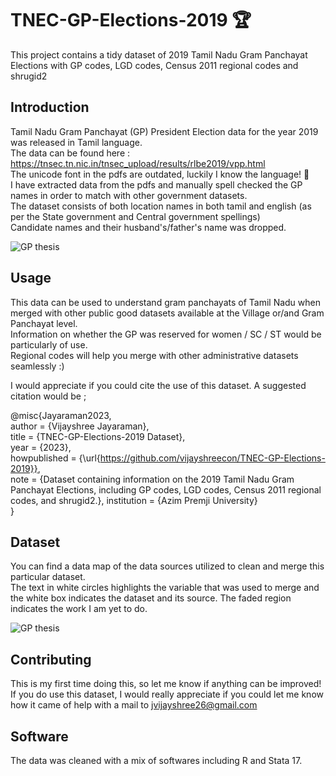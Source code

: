 # TNEC-GP-Elections-2019 🏆

This project contains a tidy dataset of 2019 Tamil Nadu Gram Panchayat Elections with GP codes, LGD codes, Census 2011 regional codes and shrugid2

## Introduction

Tamil Nadu Gram Panchayat (GP) President Election data for the year 2019 was released in Tamil language. 	<br>
The data can be found here : https://tnsec.tn.nic.in/tnsec_upload/results/rlbe2019/vpp.html 	<br>
The unicode font in the pdfs are outdated, luckily I know the language! 🌸 <br>
I have extracted data from the pdfs and manually spell checked the GP names in order to match with other government datasets. <br>
The dataset consists of both location names in both tamil and english (as per the State government and Central government spellings) <br>
Candidate names and their husband's/father's name was dropped. <br>

![GP thesis](https://github.com/vijayshreecon/TNEC-GP-Elections-2019/assets/149927027/4fbdff9d-bcf8-44d2-81a8-58c3d5c1a5e0)

## Usage
This data can be used to understand gram panchayats of Tamil Nadu when merged with other public good datasets available at the Village or/and Gram Panchayat level. <br>
Information on whether the GP was reserved for women / SC / ST would be particularly of use. <br>
Regional codes will help you merge with other administrative datasets seamlessly :) <br>

I would appreciate if you could cite the use of this dataset. A suggested citation would be ;

@misc{Jayaraman2023, <br>
  author = {Vijayshree Jayaraman}, <br>
  title = {TNEC-GP-Elections-2019 Dataset}, <br>
  year = {2023}, <br>
  howpublished = {\url{https://github.com/vijayshreecon/TNEC-GP-Elections-2019}}, <br>
  note = {Dataset containing information on the 2019 Tamil Nadu Gram Panchayat Elections, including GP codes, LGD codes, Census 2011 regional codes, and shrugid2.},
  institution = {Azim Premji University} <br>
}

## Dataset
You can find a data map of the data sources utilized to clean and merge this particular dataset. <br>
The text in white circles highlights the variable that was used to merge and the white box indicates the dataset and its source. The faded region indicates the work I am yet to do.

![GP thesis](https://github.com/vijayshreecon/TNEC-GP-Elections-2019/assets/149927027/4fbdff9d-bcf8-44d2-81a8-58c3d5c1a5e0)

## Contributing

This is my first time doing this, so let me know if anything can be improved! <br>
If you do use this dataset, I would really appreciate if you could let me know how it came of help with a mail to jvijayshree26@gmail.com <br>

## Software

The data was cleaned with a mix of softwares including R and Stata 17. <br>



